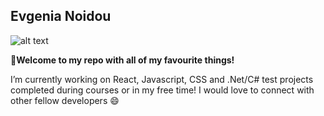 ## Evgenia Noidou ##

![alt text](https://www.google.com/url?sa=i&url=https%3A%2F%2Funsplash.com%2Fs%2Fphotos%2Fhello&psig=AOvVaw3KiSaX5eYrZoAopWMdbgza&ust=1595006332832000&source=images&cd=vfe&ved=0CAIQjRxqFwoTCKj1ieGj0uoCFQAAAAAdAAAAABAD)

👋**Welcome to my repo with all of my favourite things!**

I’m currently working on React, Javascript, CSS and .Net/C# test projects completed during courses or in my free time! I would love to connect with other fellow developers 😄

